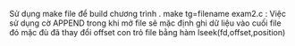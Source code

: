 Sử dụng make file để build chương trình . make tg=filename
exam2.c : Việc sử dụng cờ APPEND trong khi mở file sẽ mặc định ghi dữ liệu vào cuối file đó mặc đù đã thay đổi offset con trỏ file bằng hàm lseek(fd,offset,position)
